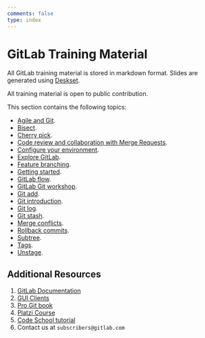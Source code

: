 ```yaml
---
comments: false
type: index
---
```


# GitLab Training Material

All GitLab training material is stored in markdown format. Slides are
generated using [Deskset](http://www.decksetapp.com/).

All training material is open to public contribution.

This section contains the following topics:

- [Agile and Git](topics/agile_git.md).
- [Bisect](topics/bisect.md).
- [Cherry pick](topics/cherry_picking.md).
- [Code review and collaboration with Merge Requests](topics/merge_requests.md).
- [Configure your environment](topics/env_setup.md).
- [Explore GitLab](topics/explore_gitlab.md).
- [Feature branching](topics/feature_branching.md).
- [Getting started](topics/getting_started.md).
- [GitLab flow](gitlab_flow.md).
- [GitLab Git workshop](user_training.md).
- [Git add](topics/git_add.md).
- [Git introduction](topics/git_intro.md).
- [Git log](topics/git_log.md).
- [Git stash](topics/stash.md).
- [Merge conflicts](topics/merge_conflicts.md).
- [Rollback commits](topics/rollback_commits.md).
- [Subtree](topics/subtree.md).
- [Tags](topics/tags.md).
- [Unstage](topics/unstage.md).

## Additional Resources

1. [GitLab Documentation](https://docs.gitlab.com)
1. [GUI Clients](http://git-scm.com/downloads/guis)
1. [Pro Git book](http://git-scm.com/book)
1. [Platzi Course](https://courses.platzi.com/courses/git-gitlab/)
1. [Code School tutorial](http://try.github.io/)
1. Contact us at `subscribers@gitlab.com`
